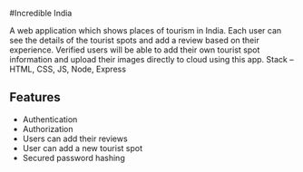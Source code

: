
#Incredible India 

A web application which shows places of tourism in India. 
Each user can see the details of the tourist spots and add a review based on their experience. 
Verified users will be able to add their own tourist spot information and upload their images directly to cloud using this app. Stack – HTML, CSS, JS, Node, Express


## Features

- Authentication
- Authorization
- Users can add their reviews
- User can add a new tourist spot
- Secured password hashing
